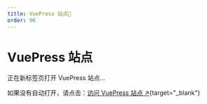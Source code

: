```yaml
---
title: VuePress 站点🔗
order: 96
---
```


# VuePress 站点

<script setup>
import { onMounted } from 'vue'

onMounted(() => {
  // 在新标签页打开外链
  window.open('https://vuepress.yiov.top/', '_blank')
})
</script>

正在新标签页打开 VuePress 站点...

如果没有自动打开，请点击：[访问 VuePress 站点 ↗](https://vuepress.yiov.top/){target="_blank"}

